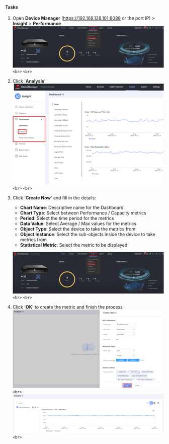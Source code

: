 #### Tasks

1. Open **Device Manager** (https://192.168.128.101:8088 or the port IP) > **Insight** > **Performance**
   ![DashboardCreation001](../../Images/DashboardCreation001.png) `<br>`
   `<br>`
2. Click '**Analysis**'
   ![DashboardCreation002](../../Images/DashboardCreation002.png) `<br>`
   `<br>`
3. Click '**Create Now**' and fill in the details:

   - **Chart Name**: Descriptive name for the Dashboard
   - **Chart Type**: Select between Performance / Capacity metrics
   - **Period**: Select the time period for the metrics
   - **Data Value**: Select Average / Max values for the metrics
   - **Object Type**: Select the device to take the metrics from
   - **Object Instance**: Select the sub-objects inside the device to take metrics from
   - **Statistical Metric**: Select the metric to be displayed

   ![DashboardCreation003](../../Images/DashboardCreation001.png) `<br>`
   `<br>`
4. Click '**OK**' to create the metric and finish the process
   ![DashboardCreation004](../../Images/DashboardCreation004.png) `<br>`
   ![DashboardCreation005](../../Images/DashboardCreation005.png) `<br>`
